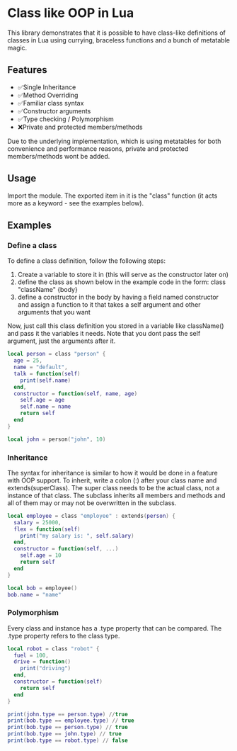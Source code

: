 # Class like OOP in Lua
This library demonstrates that it is possible to have class-like definitions of classes in Lua using currying, braceless functions and a bunch of metatable magic.

## Features
- ✅Single Inheritance
- ✅Method Overriding
- ✅Familiar class syntax
- ✅Constructor arguments
- ✅Type checking / Polymorphism
- ❌Private and protected members/methods

Due to the underlying implementation, which is using metatables for both convenience and performance reasons, private and protected members/methods wont be added.

## Usage
Import the module. The exported item in it is the "class" function (it acts more as a keyword - see the examples below).

## Examples

### Define a class
To define a class definition, follow the following steps:
1. Create a variable to store it in (this will serve as the constructor later on)
2. define the class as shown below in the example code in the form: class "className" {body}
3. define a constructor in the body by having a field named constructor and assign a function to it that takes a self argument and other arguments that you want

Now, just call this class definition you stored in a variable like className() and pass it the variables it needs.
Note that you dont pass the self argument, just the arguments after it.
```lua
local person = class "person" {
  age = 25,
  name = "default",
  talk = function(self)
    print(self.name)
  end,
  constructor = function(self, name, age)
    self.age = age
    self.name = name
    return self
  end
}

local john = person("john", 10)
```

### Inheritance
The syntax for inheritance is similar to how it would be done in a feature with OOP support.
To inherit, write a colon (:) after your class name and extends(superClass).
The super class needs to be the actual class, not a instance of that class.
The subclass inherits all members and methods and all of them may or may not be overwritten in the subclass.
```lua
local employee = class "employee" : extends(person) {
  salary = 25000,
  flex = function(self)
    print("my salary is: ", self.salary)
  end,
  constructor = function(self, ...)
    self.age = 10
    return self
  end
}

local bob = employee()
bob.name = "name"
```

### Polymorphism
Every class and instance has a .type property that can be compared.
The .type property refers to the class type.
```lua
local robot = class "robot" {
  fuel = 100,
  drive = function()
    print("driving")
  end,
  constructor = function(self)
    return self
  end
}

print(john.type == person.type) //true
print(bob.type == employee.type) // true
print(bob.type == person.type) // true
print(bob.type == john.type) // true
print(bob.type == robot.type) // false
```
